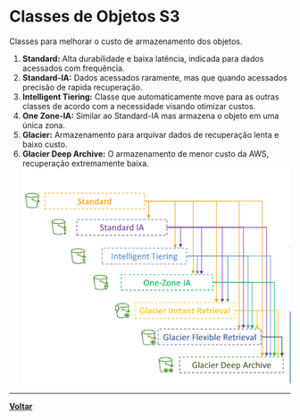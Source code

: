 # Classes de Objetos S3
Classes para melhorar o custo de armazenamento dos objetos.
1. **Standard:** Alta durabilidade e baixa latência, indicada para dados acessados com frequência.
2. **Standard-IA:** Dados acessados raramente, mas que quando acessados precisão de rapida recuperação.
3. **Intelligent Tiering:** Classe que automaticamente move para as outras classes de acordo com a necessidade visando otimizar custos.
4. **One Zone-IA:** Similar ao Standard-IA mas armazena o objeto em uma única zona.
5. **Glacier:** Armazenamento para arquivar dados de recuperação lenta e baixo custo.
6. **Glacier Deep Archive:** O armazenamento de menor custo da AWS, recuperação extremamente baixa.
![Classes S3](../../Imgs/ClassesS3.png)
---
**[Voltar](./s3.md)**